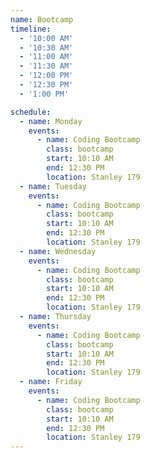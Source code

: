 ```yaml
---
name: Bootcamp
timeline:
  - '10:00 AM'
  - '10:30 AM'
  - '11:00 AM'
  - '11:30 AM'
  - '12:00 PM'
  - '12:30 PM'
  - '1:00 PM'

schedule:
  - name: Monday
    events:
      - name: Coding Bootcamp
        class: bootcamp
        start: 10:10 AM
        end: 12:30 PM
        location: Stanley 179
  - name: Tuesday
    events:
      - name: Coding Bootcamp
        class: bootcamp
        start: 10:10 AM
        end: 12:30 PM
        location: Stanley 179
  - name: Wednesday
    events:
      - name: Coding Bootcamp
        class: bootcamp
        start: 10:10 AM
        end: 12:30 PM
        location: Stanley 179
  - name: Thursday
    events:
      - name: Coding Bootcamp
        class: bootcamp
        start: 10:10 AM
        end: 12:30 PM
        location: Stanley 179
  - name: Friday
    events:
      - name: Coding Bootcamp
        class: bootcamp
        start: 10:10 AM
        end: 12:30 PM
        location: Stanley 179
---
```

